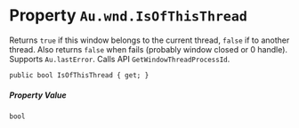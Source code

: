 # Property `Au.wnd.IsOfThisThread`

Returns `true` if this window belongs to the current thread, `false` if to another thread. Also returns `false` when fails (probably window closed or 0 handle). Supports `Au.lastError`. Calls API `GetWindowThreadProcessId`.

```
public bool IsOfThisThread { get; }
```

##### Property Value

`bool`